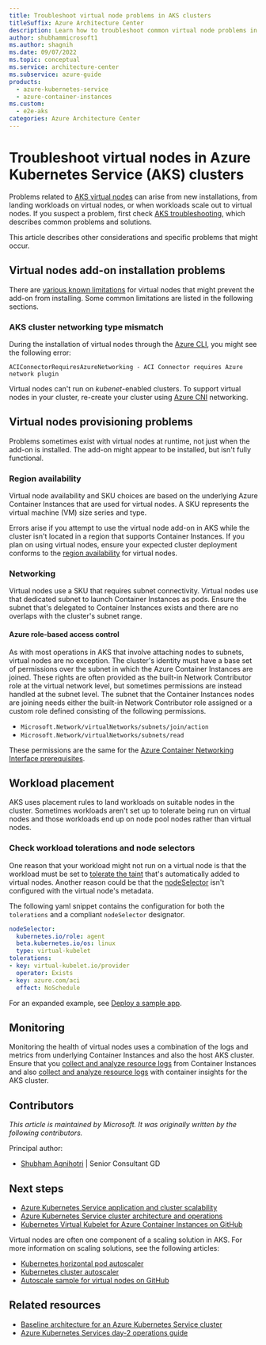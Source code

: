 ```yaml
---
title: Troubleshoot virtual node problems in AKS clusters
titleSuffix: Azure Architecture Center
description: Learn how to troubleshoot common virtual node problems in Azure Kubernetes Service (AKS) clusters.
author: shubhammicrosoft1
ms.author: shagnih
ms.date: 09/07/2022
ms.topic: conceptual
ms.service: architecture-center
ms.subservice: azure-guide
products:
  - azure-kubernetes-service
  - azure-container-instances
ms.custom:
  - e2e-aks
categories: Azure Architecture Center 
---
```


# Troubleshoot virtual nodes in Azure Kubernetes Service (AKS) clusters

Problems related to [AKS virtual nodes](/azure/aks/virtual-nodes) can arise from new installations, from landing workloads on virtual nodes, or when workloads scale out to virtual nodes. If you suspect a problem, first check [AKS troubleshooting](/azure/aks/troubleshooting), which describes common problems and solutions.

This article describes other considerations and specific problems that might occur.  

## Virtual nodes add-on installation problems

There are [various known limitations](/azure/aks/virtual-nodes#known-limitations) for virtual nodes that might prevent the add-on from installing. Some common limitations are listed in the following sections.

### AKS cluster networking type mismatch

During the installation of virtual nodes through the [Azure CLI](/azure/aks/virtual-nodes-cli), you might see the following error:

```output
ACIConnectorRequiresAzureNetworking - ACI Connector requires Azure network plugin
```

Virtual nodes can't run on *kubenet*-enabled clusters. To support virtual nodes in your cluster, re-create your cluster using [Azure CNI](/azure/aks/configure-azure-cni) networking.

## Virtual nodes provisioning problems

Problems sometimes exist with virtual nodes at runtime, not just when the add-on is installed. The add-on might appear to be installed, but isn't fully functional.

### Region availability

Virtual node availability and SKU choices are based on the underlying Azure Container Instances that are used for virtual nodes. A SKU represents the virtual machine (VM) size series and type.

Errors arise if you attempt to use the virtual node add-on in AKS while the cluster isn't located in a region that supports Container Instances. If you plan on using virtual nodes, ensure your expected cluster deployment conforms to the [region availability](/azure/aks/virtual-nodes#regional-availability) for virtual nodes.

### Networking

Virtual nodes use a SKU that requires subnet connectivity. Virtual nodes use that dedicated subnet to launch Container Instances as pods. Ensure the subnet that's delegated to Container Instances exists and there are no overlaps with the cluster's subnet range.

#### Azure role-based access control

As with most operations in AKS that involve attaching nodes to subnets, virtual nodes are no exception. The cluster's identity must have a base set of permissions over the subnet in which the Azure Container Instances are joined. These rights are often provided as the built-in Network Contributor role at the virtual network level, but sometimes permissions are instead handled at the subnet level. The subnet that the Container Instances nodes are joining needs either the built-in Network Contributor role assigned or a custom role defined consisting of the following permissions.
        
  * `Microsoft.Network/virtualNetworks/subnets/join/action`
  * `Microsoft.Network/virtualNetworks/subnets/read`

These permissions are the same for the [Azure Container Networking Interface prerequisites](/azure/aks/configure-azure-cni#prerequisites).

## Workload placement

AKS uses placement rules to land workloads on suitable nodes in the cluster. Sometimes workloads aren't set up to tolerate being run on virtual nodes and those workloads end up on node pool nodes rather than virtual nodes.

### Check workload tolerations and node selectors

One reason that your workload might not run on a virtual node is that the workload must be set to [tolerate the taint](https://kubernetes.io/docs/concepts/configuration/taint-and-toleration/) that's automatically added to virtual nodes. Another reason could be that the [nodeSelector](https://kubernetes.io/docs/concepts/configuration/assign-pod-node/) isn't configured with the virtual node's metadata.

The following yaml snippet contains the configuration for both the `tolerations` and a compliant `nodeSelector` designator.

```yaml
nodeSelector:
  kubernetes.io/role: agent
  beta.kubernetes.io/os: linux
  type: virtual-kubelet
tolerations:
- key: virtual-kubelet.io/provider
  operator: Exists
- key: azure.com/aci
  effect: NoSchedule
```

For an expanded example, see [Deploy a sample app](/azure/aks/virtual-nodes-cli#deploy-a-sample-app).

## Monitoring

Monitoring the health of virtual nodes uses a combination of the logs and metrics from underlying Container Instances and also the host AKS cluster. Ensure that you [collect and analyze resource logs](/azure/container-instances/container-instances-log-analytics) from Container Instances and also [collect and analyze resource logs](/azure/azure-monitor/containers/container-insights-log-query) with container insights for the AKS cluster.

## Contributors

*This article is maintained by Microsoft. It was originally written by the following contributors.*

Principal author:

* [Shubham Agnihotri](https://www.linkedin.com/in/shubham-agnihotri8/) | Senior Consultant GD

## Next steps

* [Azure Kubernetes Service application and cluster scalability](/training/paths/aks-cluster-scalability/)
* [Azure Kubernetes Service cluster architecture and operations](/training/paths/aks-cluster-architecture/)
* [Kubernetes Virtual Kubelet for Azure Container Instances on GitHub](https://github.com/virtual-kubelet/azure-aci)

Virtual nodes are often one component of a scaling solution in AKS. For more information on scaling solutions, see the following articles:

* [Kubernetes horizontal pod autoscaler](/azure/aks/concepts-scale#horizontal-pod-autoscaler)
* [Kubernetes cluster autoscaler](/azure/aks/concepts-scale#cluster-autoscaler)
* [Autoscale sample for virtual nodes on GitHub](https://github.com/Azure-Samples/virtual-node-autoscale)

## Related resources

* [Baseline architecture for an Azure Kubernetes Service cluster](../../reference-architectures/containers/aks/baseline-aks.yml)
* [Azure Kubernetes Services day-2 operations guide](../../operator-guides/aks/day-2-operations-guide.md)
